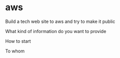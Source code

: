 # aws
Build a tech web site to aws and try to make it public 


What kind of information do you want to provide


How to start


To whom

